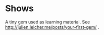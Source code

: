 Shows
===

A tiny gem used as learning material. See http://julien.leicher.me/posts/your-first-gem/ .